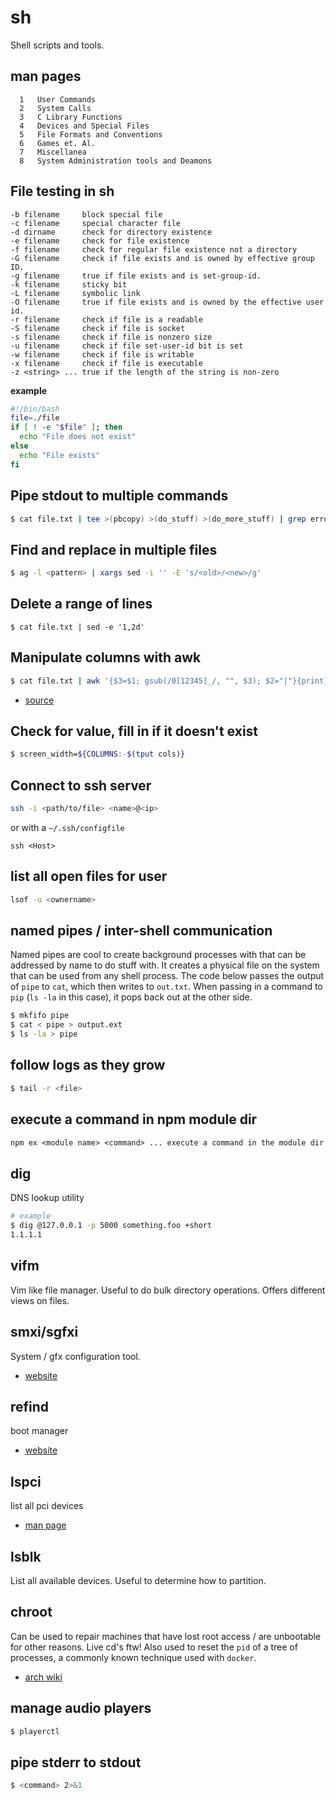 # sh
Shell scripts and tools.

## man pages
```
  1   User Commands
  2   System Calls
  3   C Library Functions
  4   Devices and Special Files
  5   File Formats and Conventions
  6   Games et. Al.
  7   Miscellanea
  8   System Administration tools and Deamons
```

## File testing in sh
```
-b filename     block special file
-c filename     special character file
-d dirname      check for directory existence
-e filename     check for file existence
-f filename     check for regular file existence not a directory
-G filename     check if file exists and is owned by effective group ID.
-g filename     true if file exists and is set-group-id.
-k filename     sticky bit
-L filename     symbolic link
-O filename     true if file exists and is owned by the effective user id.
-r filename     check if file is a readable
-S filename     check if file is socket
-s filename     check if file is nonzero size
-u filename     check if file set-user-id bit is set
-w filename     check if file is writable
-x filename     check if file is executable
-z <string> ... true if the length of the string is non-zero
```

__example__
```sh
#!/bin/bash
file=./file
if [ ! -e "$file" ]; then
  echo "File does not exist"
else
  echo "File exists"
fi
```

## Pipe stdout to multiple commands
```sh
$ cat file.txt | tee >(pbcopy) >(do_stuff) >(do_more_stuff) | grep errors
```

## Find and replace in multiple files
```sh
$ ag -l <pattern> | xargs sed -i '' -E 's/<old>/<new>/g'
```

## Delete a range of lines
```
$ cat file.txt | sed -e '1,2d'
```

## Manipulate columns with awk
```sh
$ cat file.txt | awk '{$3=$1; gsub(/0[12345]_/, "", $3); $2="|"}{print}'
```
- [source](https://gist.github.com/yoshuawuyts/e964b7bda440d893979e)

## Check for value, fill in if it doesn't exist
```sh
$ screen_width=${COLUMNS:-$(tput cols)}
```

## Connect to ssh server
```sh
ssh -i <path/to/file> <name>@<ip>
```
or with a `~/.ssh/configfile`
```
ssh <Host>
```

## list all open files for user
```sh
lsof -u <ownername>
```

## named pipes / inter-shell communication
Named pipes are cool to create background processes with that can be addressed
by name to do stuff with. It creates a physical file on the system that can be
used from any shell process. The code below passes the output of `pipe` to
`cat`, which then writes to `out.txt`. When passing in a command to `pip`
(`ls -la` in this case), it pops back out at the other side.
```sh
$ mkfifo pipe
$ cat < pipe > output.ext
$ ls -la > pipe
```

## follow logs as they grow
```sh
$ tail -r <file>
```

## execute a command in npm module dir
```txt
npm ex <module name> <command> ... execute a command in the module dir
```

## dig
DNS lookup utility
```sh
# example
$ dig @127.0.0.1 -p 5000 something.foo +short
1.1.1.1
```

## vifm
Vim like file manager. Useful to do bulk directory operations. Offers different
views on files.

## smxi/sgfxi
System / gfx configuration tool.

- [website](http://smxi.org/)

## refind
boot manager

- [website](http://www.rodsbooks.com/refind/)

## lspci
list all pci devices

- [man page](http://man.cx/lspci)

## lsblk
List all available devices. Useful to determine how to partition.

## chroot
Can be used to repair machines that have lost root access / are unbootable for
other reasons. Live cd's ftw! Also used to reset the `pid` of a tree of
processes, a commonly known technique used with `docker`.

- [arch wiki](https://wiki.archlinux.org/index.php/Change_root)

## manage audio players
```sh
$ playerctl
```

## pipe stderr to stdout
```sh
$ <command> 2>&1
```
